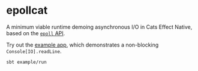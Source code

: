 # epollcat

A minimum viable runtime demoing asynchronous I/O in Cats Effect Native, based on the [`epoll` API](https://man7.org/linux/man-pages/man7/epoll.7.html).

Try out the [example app](example/src/main/scala/example/TpolChiclet.scala), which demonstrates a non-blocking `Console[IO].readLine`.
```
sbt example/run
```

